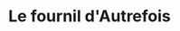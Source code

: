 ---
title: "Le fournil d'Autrefois"
url: /autruy-sur-juine/le-fournil-dautrefois/
shop: boulangerie
---
